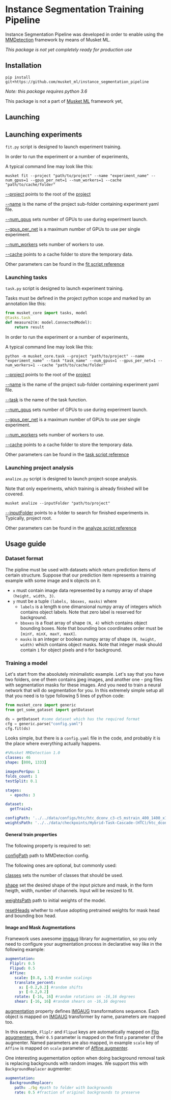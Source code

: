 # Instance Segmentation Training Pipeline

Instance Segmentation Pipeline was developed in order to enable using the [MMDetection](https://github.com/open-mmlab/mmdetection)
framework by means of Musket ML.

*This package is not yet completely ready for production use*

## Installation

```
pip install git+https://github.com/musket_ml/instance_segmentation_pipeline
```
*Note: this package requires python 3.6*

This package is not a part of [Musket ML](https://musket-ml.com/) framework yet,


## Launching

## Launching experiments

`fit.py` script is designed to launch experiment training.

In order to run the experiment or a number of experiments,   

A typical command line may look like this:

`musket fit --project "path/to/project" --name "experiment_name" --num_gpus=1 --gpus_per_net=1 --num_workers=1 --cache "path/to/cache/folder"`

[--project](reference.md#fitpy-project) points to the root of the [project](#project-structure)

[--name](reference.md#fitpy-name) is the name of the project sub-folder containing experiment yaml file.

[--num_gpus](reference.md#fitpy-num_gpus) sets number of GPUs to use during experiment launch.

[--gpus_per_net](reference.md#fitpy-gpus_per_net) is a maximum number of GPUs to use per single experiment.

[--num_workers](reference.md#fitpy-num_workers) sets number of workers to use.

[--cache](reference.md#fitpy-cache) points to a cache folder to store the temporary data.

Other parameters can be found in the [fit script reference](reference.md#fit-script-arguments)

### Launching tasks

`task.py` script is designed to launch experiment training.
 
Tasks must be defined in the project python scope and marked by an 
annotation like this:

```python
from musket_core import tasks, model
@tasks.task
def measure2(m: model.ConnectedModel):
    return result
```

In order to run the experiment or a number of experiments,   

A typical command line may look like this:

`python -m musket_core.task --project "path/to/project" --name "experiment_name" --task "task_name" --num_gpus=1 --gpus_per_net=1 --num_workers=1 --cache "path/to/cache/folder"`

[--project](reference.md#taskpy-project) points to the root of the [project](#project-structure)

[--name](reference.md#taskpy-name) is the name of the project sub-folder containing experiment yaml file.

[--task](reference.md#taskpy-name) is the name of the task function.

[--num_gpus](reference.md#taskpy-num_gpus) sets number of GPUs to use during experiment launch.

[--gpus_per_net](reference.md#taskpy-gpus_per_net) is a maximum number of GPUs to use per single experiment.

[--num_workers](reference.md#taskpy-num_workers) sets number of workers to use.

[--cache](reference.md#taskpy-cache) points to a cache folder to store the temporary data.

Other parameters can be found in the [task script reference](reference.md#task-script-arguments)

### Launching project analysis

`analize.py` script is designed to launch project-scope analysis.

Note that only experiments, which training is already finished will be covered.

`musket analize --inputFolder "path/to/project"`

[--inputFolder](reference.md#analyzepy-inputfolder) points to a folder to search for finished experiments in. Typically, project root.

Other parameters can be found in the [analyze script reference](reference.md#analyze-script-arguments)

## Usage guide

### Dataset format

The pipline must be used with datasets which return prediction items of certain structure.
Suppose that our prediction item represents a training example with some image and `N` objects on it.

* `x` must contain image data represented by a numpy array of shape `(height, width, 3)`.
* `y` must be a tuple `(labels, bboxes, masks)` where
    * `labels` is a length `N` one dimansional numpy array of integers which contains object labels. Note that zero label is reserved for background. 
    * `bboxes` is a float array of shape `(N, 4)` which contains object bounding boxes. Note that bounding box coordinates order must be `[minY, minX, maxY, maxX]`.
    * `masks` is an integer or boolean numpy array of shape `(N, height, width)` which contains object masks.
    Note that integer mask should contain `1` for object pixels and `0` for background.

### Training a model

Let's start from the absolutely minimalistic example. Let's say that you have two folders, one of them contains
jpeg images, and another one - png files with segmentation masks for these images. And you need to train a neural network
that will do segmentation for you. In this extremely simple setup all that you need is to type following 5
lines of python code:
```python
from musket_core import generic
from get_some_gataset import getDataset

ds = getDataset #some dataset which has the required format
cfg = generic.parse("config.yaml")
cfg.fit(ds)
```

Looks simple, but there is a `config.yaml` file in the code, and probably it is the place where everything actually happens.

```yaml
#%Musket MMDetection 1.0
classes: 46
shape: [800, 1333]

imagesPerGpu: 1
folds_count: 1
testSplit: 0.1

stages:
  - epochs: 3

dataset:
  getTrain2:

configPath: '../../data/configs/htc/htc_dconv_c3-c5_mstrain_400_1400_x101_64x4d_fpn_20e-1.py'
weightsPath: '../../data/checkpoints/Hybrid-Task-Cascade-(HTC)/htc_dconv_c3-c5_mstrain_400_1400_x101_64x4d_fpn_20e_20190408-0e50669c-nohead.pth'
```

#### General train properties

The following property is required to set:

[configPath](reference.md#configpath) path to MMDetection config.

The following ones are optional, but commonly used:

[classes](reference.md#classes) sets the number of classes that should be used.

[shape](reference.md#shape) set the desired shape of the input picture and mask, in the form heigth, width, number of channels. Input will be resized to fit.

[weightsPath](reference.md#weightspath) path to initial weights of the model.

[resetHeads](reference.md#resetheads) whether to refuse adopting pretrained weights for mask head and bounding box head.

#### Image and Mask Augmentations

Framework uses awesome [imgaug](https://github.com/aleju/imgaug) library for augmentation, so you only need to configure your augmentation process in declarative way like in the following example:
 
```yaml
augmentation:  
  Fliplr: 0.5
  Flipud: 0.5
  Affine:
    scale: [0.8, 1.5] #random scalings
    translate_percent:
      x: [-0.2,0.2] #random shifts
      y: [-0.2,0.2]
    rotate: [-16, 16] #random rotations on -16,16 degrees
    shear: [-16, 16] #random shears on -16,16 degrees
```
[augmentation](reference.md#augmentation) property defines [IMGAUG](https://imgaug.readthedocs.io) transformations sequence.
Each object is mapped on [IMGAUG](https://imgaug.readthedocs.io) transformer by name, parameters are mapped too.

In this example, `Fliplr` and `Flipud` keys are automatically mapped on [Flip agugmenters](https://imgaug.readthedocs.io/en/latest/source/api_augmenters_flip.html),
their `0.5` parameter is mapped on the first `p` parameter of the augmenter.
Named parameters are also mapped, in example `scale` key of `Affine` is mapped on `scale` parameter of [Affine augmenter](https://imgaug.readthedocs.io/en/latest/source/augmenters.html?highlight=affine#affine).

One interesting augementation option when doing background removal task is replacing backgrounds with random 
images. We support this with `BackgroundReplacer` augmenter:

```yaml
augmentation:
  BackgroundReplacer:
    path: ./bg #path to folder with backgrounds
    rate: 0.5 #fraction of original backgrounds to preserve

```